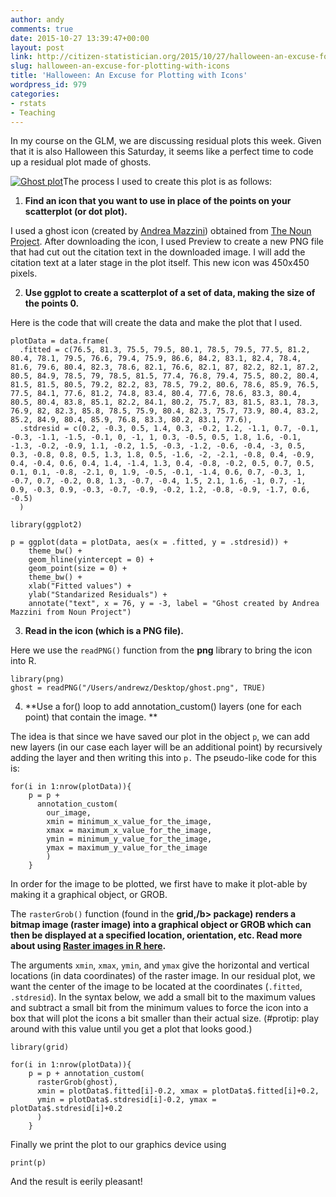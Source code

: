 ```yaml
---
author: andy
comments: true
date: 2015-10-27 13:39:47+00:00
layout: post
link: http://citizen-statistician.org/2015/10/27/halloween-an-excuse-for-plotting-with-icons/
slug: halloween-an-excuse-for-plotting-with-icons
title: 'Halloween: An Excuse for Plotting with Icons'
wordpress_id: 979
categories:
- rstats
- Teaching
---
```


In my course on the GLM, we are discussing residual plots this week. Given that it is also Halloween this Saturday, it seems like a perfect time to code up a residual plot made of ghosts.

[![Ghost plot](http://citizen-statistician.org/wp-content/uploads/2015/10/Rplot.png)](http://citizen-statistician.org/wp-content/uploads/2015/10/Rplot.png)The process I used to create this plot is as follows:



	
  1. **Find an icon that you want to use in place of the points on your scatterplot (or dot plot).**


I used a ghost icon (created by [Andrea Mazzini](https://thenounproject.com/andreamazz)) obtained from [The Noun Project](https://thenounproject.com/). After downloading the icon, I used Preview to create a new PNG file that had cut out the citation text in the downloaded image. I will add the citation text at a later stage in the plot itself. This new icon was 450x450 pixels.



	
  2. **Use ggplot to create a scatterplot of a set of data, making the size of the points 0.**


Here is the code that will create the data and make the plot that I used.

```
plotData = data.frame(
  .fitted = c(76.5, 81.3, 75.5, 79.5, 80.1, 78.5, 79.5, 77.5, 81.2, 80.4, 78.1, 79.5, 76.6, 79.4, 75.9, 86.6, 84.2, 83.1, 82.4, 78.4, 81.6, 79.6, 80.4, 82.3, 78.6, 82.1, 76.6, 82.1, 87, 82.2, 82.1, 87.2, 80.5, 84.9, 78.5, 79, 78.5, 81.5, 77.4, 76.8, 79.4, 75.5, 80.2, 80.4, 81.5, 81.5, 80.5, 79.2, 82.2, 83, 78.5, 79.2, 80.6, 78.6, 85.9, 76.5, 77.5, 84.1, 77.6, 81.2, 74.8, 83.4, 80.4, 77.6, 78.6, 83.3, 80.4, 80.5, 80.4, 83.8, 85.1, 82.2, 84.1, 80.2, 75.7, 83, 81.5, 83.1, 78.3, 76.9, 82, 82.3, 85.8, 78.5, 75.9, 80.4, 82.3, 75.7, 73.9, 80.4, 83.2, 85.2, 84.9, 80.4, 85.9, 76.8, 83.3, 80.2, 83.1, 77.6),
  .stdresid = c(0.2, -0.3, 0.5, 1.4, 0.3, -0.2, 1.2, -1.1, 0.7, -0.1, -0.3, -1.1, -1.5, -0.1, 0, -1, 1, 0.3, -0.5, 0.5, 1.8, 1.6, -0.1, -1.3, -0.2, -0.9, 1.1, -0.2, 1.5, -0.3, -1.2, -0.6, -0.4, -3, 0.5, 0.3, -0.8, 0.8, 0.5, 1.3, 1.8, 0.5, -1.6, -2, -2.1, -0.8, 0.4, -0.9, 0.4, -0.4, 0.6, 0.4, 1.4, -1.4, 1.3, 0.4, -0.8, -0.2, 0.5, 0.7, 0.5, 0.1, 0.1, -0.8, -2.1, 0, 1.9, -0.5, -0.1, -1.4, 0.6, 0.7, -0.3, 1, -0.7, 0.7, -0.2, 0.8, 1.3, -0.7, -0.4, 1.5, 2.1, 1.6, -1, 0.7, -1, 0.9, -0.3, 0.9, -0.3, -0.7, -0.9, -0.2, 1.2, -0.8, -0.9, -1.7, 0.6, -0.5)
  )

library(ggplot2)

p = ggplot(data = plotData, aes(x = .fitted, y = .stdresid)) +
    theme_bw() + 
    geom_hline(yintercept = 0) +
    geom_point(size = 0) +
    theme_bw() +
    xlab("Fitted values") +
    ylab("Standarized Residuals") +
    annotate("text", x = 76, y = -3, label = "Ghost created by Andrea Mazzini from Noun Project")
```


	
  3. **Read in the icon (which is a PNG file).**


Here we use the `readPNG()` function from the **png** library to bring the icon into R.

```
library(png)
ghost = readPNG("/Users/andrewz/Desktop/ghost.png", TRUE)
```




	
  4. **Use a for() loop to add annotation_custom() layers (one for each point) that contain the image.
**


The idea is that since we have saved our plot in the object `p`, we can add new layers (in our case each layer will be an additional point) by recursively adding the layer and then writing this into `p.` The pseudo-like code for this is:

```
for(i in 1:nrow(plotData)){
    p = p + 
      annotation_custom(
        our_image,
        xmin = minimum_x_value_for_the_image, 
        xmax = maximum_x_value_for_the_image, 
        ymin = minimum_y_value_for_the_image, 
        ymax = maximum_y_value_for_the_image
        ) 
    }
```

In order for the image to be plotted, we first have to make it plot-able by making it a graphical object, or GROB.

The `rasterGrob()` function (found in the **grid,/b> package) renders a bitmap image (raster image) into a graphical object or GROB which can then be displayed at a specified location, orientation, etc. Read more about using [Raster images in R here](https://journal.r-project.org/archive/2011-1/RJournal_2011-1_Murrell.pdf).**

The arguments `xmin`, `xmax`, `ymin`, and `ymax` give the horizontal and vertical locations (in data coordinates) of the raster image. In our residual plot, we want the center of the image to be located at the coordinates (`.fitted`, `.stdresid`). In the syntax below, we add a small bit to the maximum values and subtract a small bit from the minimum values to force the icon into a box that will plot the icons a bit smaller than their actual size. (#protip: play around with this value until you get a plot that looks good.)

```
library(grid)

for(i in 1:nrow(plotData)){
    p = p + annotation_custom(
      rasterGrob(ghost),
      xmin = plotData$.fitted[i]-0.2, xmax = plotData$.fitted[i]+0.2, 
      ymin = plotData$.stdresid[i]-0.2, ymax = plotData$.stdresid[i]+0.2
      ) 
    }
```

Finally we print the plot to our graphics device using

```
print(p)
```

And the result is eerily pleasant!
